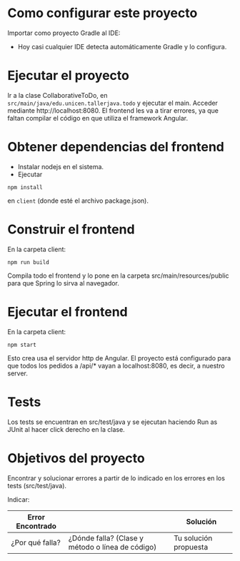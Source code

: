 # Como configurar este proyecto

Importar como proyecto Gradle al IDE:
- Hoy casi cualquier IDE detecta automáticamente Gradle y lo configura.

# Ejecutar el proyecto

Ir a la clase CollaborativeToDo, en `src/main/java/edu.unicen.tallerjava.todo` y ejecutar el main. Acceder mediante http://localhost:8080. 
El frontend les va a tirar errores, ya que faltan compilar el código en que utiliza el framework Angular.

# Obtener dependencias del frontend
- Instalar nodejs en el sistema.
- Ejecutar
```
npm install
```

en `client` (donde esté el archivo package.json).

# Construir el frontend

En la carpeta client:

```
npm run build
```

Compila todo el frontend y lo pone en la carpeta src/main/resources/public para que Spring lo sirva al navegador.

# Ejecutar el frontend

En la carpeta client:

```
npm start
```

Esto crea usa el servidor http de Angular. El proyecto está configurado para que todos los pedidos a /api/* vayan a localhost:8080, es decir, a nuestro server.

# Tests

Los tests se encuentran en src/test/java y se ejecutan haciendo Run as JUnit al hacer click derecho en la clase.

# Objetivos del proyecto

Encontrar y solucionar errores a partir de lo indicado en los errores en los tests (src/test/java).

Indicar:

 | Error Encontrado |                                                  | Solución |
 | ---------------- | ------------------------------------------------ | -------- |
 | ¿Por qué falla?  | ¿Dónde falla? (Clase y método o línea de código) |    Tu solución propuesta      |
 

